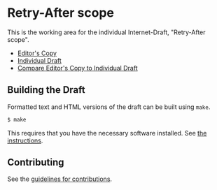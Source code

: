 # Retry-After scope

This is the working area for the individual Internet-Draft, "Retry-After scope".

* [Editor's Copy](https://ioggstream.github.io/draft-polli-rest-api-mediatypes/#go.draft-polli-rest-api-mediatypes.html)
* [Individual Draft](https://tools.ietf.org/html/draft-polli-rest-api-mediatypes)
* [Compare Editor's Copy to Individual Draft](https://ioggstream.github.io/draft-polli-rest-api-mediatypes/#go.draft-polli-rest-api-mediatypes.diff)

## Building the Draft

Formatted text and HTML versions of the draft can be built using `make`.

```sh
$ make
```

This requires that you have the necessary software installed.  See
[the instructions](https://github.com/martinthomson/i-d-template/blob/master/doc/SETUP.md).


## Contributing

See the
[guidelines for contributions](https://github.com/ioggstream/draft-polli-rest-api-mediatypes/blob/master/CONTRIBUTING.md).
